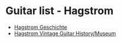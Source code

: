 # Guitar list - Hagstrom

* [Hagstrom Geschichte](https://www.hagstromguitars.com/de/stories/hagstrom-geschichte.html)
* [Hagstrom Vintage Guitar History/Museum](http://hagstrom-vintage-guitars.se/guitars_history/glitter.html)
